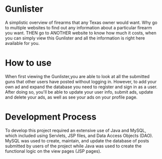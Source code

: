 # Gunlister

A simplistic overview of firearms that any Texas owner would want. Why go to multiple websites to find out any information about a particular firearm you want. THEN go to ANOTHER website to know how much it costs, when you can simply view this Gunlister and all the information is right here available for you. 

# How to use 
When first viewing the Gunlister,you are able to look at all the submitted guns that other users have posted without logging in. However, to add your own ad and expand the database you need to register and sign in as a user. After doing so, you'll be able to update your user info, submit ads, update and delete your ads, as well as see your ads on your profile page. 

# Development Process
To develop this project required an extensive use of Java and MySQL, which included using Servlets, JSP files, and Data Access Objects (DAO). MySQL was used to create, maintain, and update the database of posts submitted by users of the project while Java was used to create the functional logic on the view pages (JSP pages).